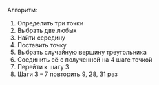 Алгоритм:
1. Определить три точки
2. Выбрать две любых
3. Найти середину 
4. Поставить точку
5. Выбрать случайную вершину треугольника
6. Соединить её с полученной на 4 шаге точкой
7. Перейти к шагу 3
8. Шаги 3 – 7 повторить 9, 28, 31 раз